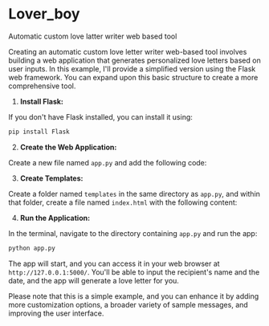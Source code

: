 # Lover_boy
Automatic custom love latter writer  web based tool


Creating an automatic custom love letter writer web-based tool involves building a web application that generates personalized love letters based on user inputs. In this example, I'll provide a simplified version using the Flask web framework. You can expand upon this basic structure to create a more comprehensive tool.

1. **Install Flask:**

If you don't have Flask installed, you can install it using:

```bash
pip install Flask
```

2. **Create the Web Application:**

Create a new file named `app.py` and add the following code:



3. **Create Templates:**

Create a folder named `templates` in the same directory as `app.py`, and within that folder, create a file named `index.html` with the following content:



4. **Run the Application:**

In the terminal, navigate to the directory containing `app.py` and run the app:

```bash
python app.py
```

The app will start, and you can access it in your web browser at `http://127.0.0.1:5000/`. You'll be able to input the recipient's name and the date, and the app will generate a love letter for you.

Please note that this is a simple example, and you can enhance it by adding more customization options, a broader variety of sample messages, and improving the user interface.

